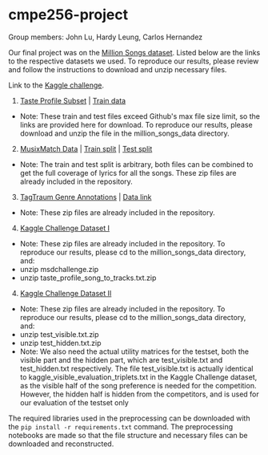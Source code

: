 # cmpe256-project

Group members: John Lu, Hardy Leung, Carlos Hernandez

Our final project was on the [Million Songs dataset](http://millionsongdataset.com/). Listed below are the links to the respective datasets we used. To reproduce our
results, please review and follow the instructions to download and unzip necessary files.

Link to the [Kaggle challenge](https://www.kaggle.com/competitions/msdchallenge/data).

1. [Taste Profile Subset](http://millionsongdataset.com/tasteprofile/) | [Train data](http://millionsongdataset.com/sites/default/files/challenge/train_triplets.txt.zip) 
- Note: These train and test files exceed Github's max file size limit, so the links are provided here for download.  To reproduce our results, please download and unzip the file in the million_songs_data directory.
2. [MusixMatch Data](http://millionsongdataset.com/musixmatch/) | [Train split](http://millionsongdataset.com/sites/default/files/AdditionalFiles/mxm_dataset_train.txt.zip) | [Test split](http://millionsongdataset.com/sites/default/files/AdditionalFiles/mxm_dataset_test.txt.zip)
- Note: The train and test split is arbitrary, both files can be combined to get the full coverage of lyrics for all the songs. These zip files are already included in the repository.
3. [TagTraum Genre Annotations](http://www.tagtraum.com/msd_genre_datasets.html) | [Data link](https://www.tagtraum.com/genres/msd_tagtraum_cd1.cls.zip)
- Note: These zip files are already included in the repository.

4. [Kaggle Challenge Dataset I](https://www.kaggle.com/competitions/msdchallenge/data)
- Note: These zip files are already included in the repository. To reproduce our results, please cd to the million_songs_data directory, and:
- unzip msdchallenge.zip
- unzip taste_profile_song_to_tracks.txt.zip

4. [Kaggle Challenge Dataset II](https://www.kaggle.com/competitions/msdchallenge/data)
- Note: These zip files are already included in the repository. To reproduce our results, please cd to the million_songs_data directory, and:
- unzip test_visible.txt.zip
- unzip test_hidden.txt.zip
- Note: We also need the actual utility matrices for the testset, both the visible part and the hidden part, which are test_visible.txt and test_hidden.txt respectively. The file test_visible.txt is actually identical to kaggle_visible_evaluation_triplets.txt in the Kaggle Challenge dataset, as the visible half of the song preference is needed for the competition. However, the hidden half is hidden from the competitors, and is used for our evaluation of the testset only

The required libraries used in the preprocessing can be downloaded with the `pip install -r requirements.txt` command. The preprocessing notebooks are made so that the file structure and necessary files can be downloaded and reconstructed.
